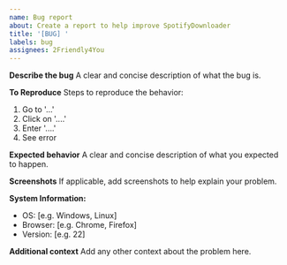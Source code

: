 ```yaml
---
name: Bug report
about: Create a report to help improve SpotifyDownloader
title: '[BUG] '
labels: bug
assignees: 2Friendly4You
---
```


**Describe the bug**
A clear and concise description of what the bug is.

**To Reproduce**
Steps to reproduce the behavior:
1. Go to '...'
2. Click on '....'
3. Enter '....'
4. See error

**Expected behavior**
A clear and concise description of what you expected to happen.

**Screenshots**
If applicable, add screenshots to help explain your problem.

**System Information:**
 - OS: [e.g. Windows, Linux]
 - Browser: [e.g. Chrome, Firefox]
 - Version: [e.g. 22]

**Additional context**
Add any other context about the problem here.
